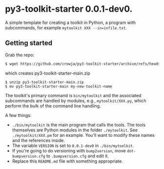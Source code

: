 # py3-toolkit-starter 0.0.1-dev0.

A simple template for creating a toolkit in Python, a program with subcommands,
for example `mytoolkit XXX --in=infile.txt`.

## Getting started

Grab the repo:

```sh
$ wget https://github.com/crowja/py3-toolkit-starter/archive/refs/heads/main.zip
```

which creates py3-toolkit-starter-main.zip

```
$ unzip py3-toolkit-starter-main.zip
$ mv py3-toolkit-starter-main my-new-toolkit-name
```

The toolkit's primary command is `bin/mytoolkit` and the associated subcommands
are handled by modules, e.g., `mytoolkit/XXX.py`, which perform the bulk of the
command line handling.

A few things:

*   `./bin/mytoolkit` is the main program that calls the tools. The tools
    themselves are Python modules in the folder `./mytoolkit`. See
    `./mytoolkit/XXX.pm` for an example. You'll want to modify these names and
    the references inside.
*   The variable `VERSION` is set to `0.0.1-dev0` in `./bin/mytoolkit`.
*   If you're going to do versioning with `bump2version`, move
    `dot-bumpversion.cfg` to `.bumpversion.cfg` and edit it.
*   Replace this `README.md` file with something appropriate.
